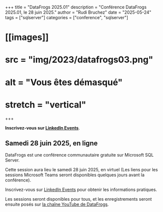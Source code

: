 +++
title = "DataFrogs 2025.01"
description = "Conférence DataFrogs 2025.01, le 28 juin 2025."
author = "Rudi Bruchez"
date = "2025-05-24"
tags = ["sqlserver"]
categories = ["conference", "sqlserver"]
# [[images]]
#   src = "img/2023/datafrogs03.png"
  # alt = "Vous êtes démasqué"
  # stretch = "vertical"
+++

**Inscrivez-vous sur [LinkedIn Events](https://www.linkedin.com/events/datafrogsjuin20247183857787653750784/)**.

<!--more-->

## Samedi 28 juin 2025, en ligne

DataFrogs est une conférence communautaire gratuite sur Microsoft SQL Server.

Cette session aura lieu le samedi 28 juin 2025, en virtuel (Les liens pour les sessions Microsoft Teams seront disponibles quelques jours avant la conférence).

Inscrivez-vous sur [LinkedIn Events](https://www.linkedin.com/events/datafrogsjuin20247183857787653750784/) pour obtenir les informations pratiques.

Les sessions seront disponibles pour tous, et les enregistrements seront ensuite posés sur [la chaîne YouTube de DataFrogs](https://www.youtube.com/@datafrogs).
